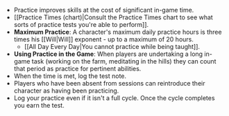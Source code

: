 - Practice improves skills at the cost of significant in-game time. 
- [[Practice Times (chart)|Consult the Practice Times chart to see what sorts of practice tests you're able to perform]].
- **Maximum Practice**: A character's maximum daily practice hours is three times his [[Will|Will]] exponent - up to a maximum of 20 hours.
	- [[All Day Every Day|You cannot practice while being taught]].
- **Using Practice in the Game**: When players are undertaking a long in-game task (working on the farm, meditating in the hills) they can count that period as practice for pertinent abilities.
- When the time is met, log the test note. 
- Players who have been absent from sessions can reintroduce their character as having been practicing. 
- Log your practice even if it isn't a full cycle. Once the cycle completes you earn the test. 